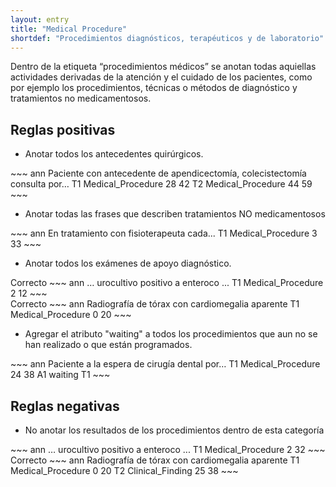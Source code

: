 ```yaml
---
layout: entry
title: "Medical Procedure"
shortdef: "Procedimientos diagnósticos, terapéuticos y de laboratorio"
---
```


Dentro de la etiqueta “procedimientos médicos” se anotan todas aquiellas actividades derivadas de la atención y el cuidado de los pacientes, como por ejemplo los
procedimientos, técnicas o métodos de diagnóstico y tratamientos no medicamentosos.

## Reglas positivas

* Anotar todos los antecedentes quirúrgicos.

<div class="annotation-correct" markdown="1">
~~~ ann
Paciente con antecedente de apendicectomía, colecistectomía consulta por…
T1 Medical_Procedure 28 42 
T2 Medical_Procedure 44 59 
~~~
</div>

* Anotar todas las frases que describen tratamientos NO medicamentosos

<div class="annotation-correct" markdown="1">
~~~ ann
En tratamiento con fisioterapeuta cada...
T1 Medical_Procedure 3 33 
~~~
</div>

* Anotar todos los exámenes de apoyo diagnóstico.

<div class="annotation-correct" markdown="1">
Correcto
~~~ ann
… urocultivo positivo a enteroco ...
T1 Medical_Procedure 2 12 
~~~
</div>

<div class="annotation-correct" markdown="1">
Correcto
~~~ ann
Radiografía de tórax con cardiomegalia aparente
T1 Medical_Procedure 0 20 
~~~
</div>

* Agregar el atributo "waiting" a todos los procedimientos que aun no se han realizado o que están programados.

<div class="annotation-correct" markdown="1">
~~~ ann
Paciente a la espera de cirugía dental por…
T1 Medical_Procedure 24 38 
A1 waiting T1
~~~
</div>

## Reglas negativas

* No anotar los resultados de los procedimientos dentro de esta categoría 

<div class="annotation-incorrect" markdown="1">
~~~ ann
… urocultivo positivo a enteroco ...
T1 Medical_Procedure 2 32 
~~~
</div>

<div class="annotation-correct" markdown="1">
Correcto
~~~ ann
Radiografía de tórax con cardiomegalia aparente
T1 Medical_Procedure 0 20 
T2 Clinical_Finding 25 38 
~~~
</div>
